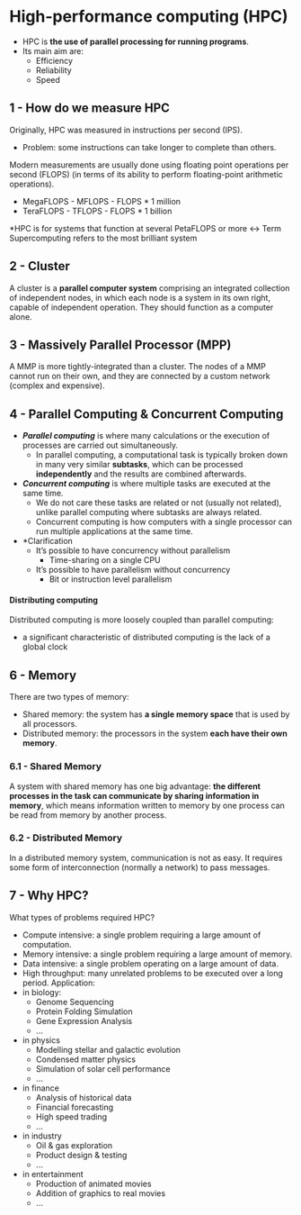 # High-performance computing (HPC)

- HPC is **the use of parallel processing for running programs**.
- Its main aim are:
    - Efficiency
    - Reliability
    - Speed

## 1 - How do we measure HPC

Originally, HPC was measured in instructions per second (IPS).

- Problem: some instructions can take longer to complete than others.

Modern measurements are usually done using floating point operations per second (FLOPS) (in terms of its ability to perform floating-point arithmetic operations).

- MegaFLOPS - MFLOPS - FLOPS * 1 million
- TeraFLOPS - TFLOPS - FLOPS * 1 billion

*HPC is for systems that function at several PetaFLOPS or more ↔ Term Supercomputing refers to the most brilliant system

## 2 - Cluster

A cluster is a **parallel computer system** comprising an integrated collection of independent nodes, in which each node is a system in its own right, capable of independent operation. They should function as a computer alone.

## 3 - Massively Parallel Processor (MPP)

A MMP is more tightly-integrated than a cluster. The nodes of a MMP cannot run on their own, and they are connected by a custom network (complex and expensive).

## 4 - Parallel Computing & Concurrent Computing

- **_Parallel computing_** is where many calculations or the execution of processes are carried out simultaneously. 
    - In parallel computing, a computational task is typically broken down in many very similar **subtasks**, which can be 
  processed **independently** and the results are combined afterwards.
- **_Concurrent computing_** is where multiple tasks are executed at the same time. 
    - We do not care these tasks are related or not (usually not related), unlike parallel computing where subtasks are always related.
    - Concurrent computing is how computers with a single processor can run multiple applications at the same time.
- *Clarification
    - It’s possible to have concurrency without parallelism
        - Time-sharing on a single CPU
    - It’s possible to have parallelism without concurrency
        - Bit or instruction level parallelism

#### Distributing computing
Distributed computing is more loosely coupled than parallel computing:
- a significant characteristic of distributed computing is the lack of a global clock


## 6 - Memory
There are two types of memory:
- Shared memory: the system has **a single memory space** that is used by all processors.
- Distributed memory: the processors in the system **each have their own memory**.

### 6.1 - Shared Memory
A system with shared memory has one big advantage: **the different processes in the task can communicate by sharing
information in memory**, which means information written to memory by one process can be read from memory by another process.

### 6.2 - Distributed Memory
In a distributed memory system, communication is not as easy. It requires some form of interconnection (normally a network)
to pass messages.

## 7 - Why HPC?
What types of problems required HPC?
- Compute intensive: a single problem requiring a large amount of computation.
- Memory intensive: a single problem requiring a large amount of memory.
- Data intensive: a single problem operating on a large amount of data.
- High throughput: many unrelated problems to be executed over a long period.
Application:
- in biology:
  - Genome Sequencing
  - Protein Folding Simulation
  - Gene Expression Analysis
  - ...
- in physics
  - Modelling stellar and galactic evolution
  - Condensed matter physics
  - Simulation of solar cell performance
  - ...
- in finance
  - Analysis of historical data
  - Financial forecasting
  - High speed trading
  - ...
- in industry
  - Oil & gas exploration
  - Product design & testing
  - ...
- in entertainment
  - Production of animated movies
  - Addition of graphics to real movies
  - ...











